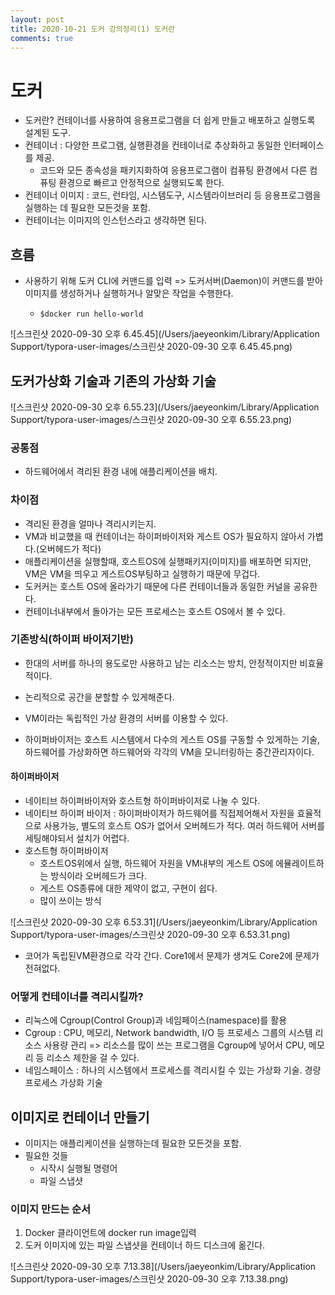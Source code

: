 ```yaml
---
layout: post
title: 2020-10-21 도커 강의정리(1) 도커란
comments: true
---
```


# 도커

- 도커란? 컨테이너를 사용하여 응용프로그램을 더 쉽게 만들고 배포하고 실행도록 설계된 도구.
- 컨테이너 : 다양한 프로그램, 실행환경을 컨테이너로 추상화하고 동일한 인터페이스를 제공.
  - 코드와 모든 종속성을 패키지화하여 응용프로그램이 컴퓨팅 환경에서 다른 컴퓨팅 환경으로 빠르고 안정적으로 실행되도록 한다.
- 컨테이너 이미지 : 코드, 런타임, 시스템도구, 시스템라이브러리 등 응용프로그램을 실행하는 데 필요한 모든것을 포함.
- 컨테이너는 이미지의 인스턴스라고 생각하면 된다.



## 흐름

- 사용하기 위해 도커 CLI에 커맨드를 입력 => 도커서버(Daemon)이 커맨드를 받아 이미지를 생성하거나 실행하거나 알맞은 작업을 수행한다.

  - ```shell
    $docker run hello-world
    ```

![스크린샷 2020-09-30 오후 6.45.45](/Users/jaeyeonkim/Library/Application Support/typora-user-images/스크린샷 2020-09-30 오후 6.45.45.png)

## 도커가상화 기술과 기존의 가상화 기술

![스크린샷 2020-09-30 오후 6.55.23](/Users/jaeyeonkim/Library/Application Support/typora-user-images/스크린샷 2020-09-30 오후 6.55.23.png)



### 공통점

- 하드웨어에서 격리된 환경 내에 애플리케이션을 배치.

### 차이점

- 격리된 환경을 얼마나 격리시키는지.
- VM과 비교했을 때 컨테이너는 하이퍼바이저와 게스트 OS가 필요하지 않아서 가볍다.(오버헤드가 적다)
- 애플리케이션을 실행할때, 호스트OS에 실행패키지(이미지)를 배포하면 되지만, VM은 VM을 띄우고 게스트OS부팅하고 실행하기 때문에 무겁다.
- 도커커는 호스트 OS에 올라가기 때문에 다른 컨테이너들과 동일한 커널을 공유한다.
- 컨테이너내부에서 돌아가는 모든 프로세스는 호스트 OS에서 볼 수 있다.

### 기존방식(하이퍼 바이저기반)

- 한대의 서버를 하나의 용도로만 사용하고 남는 리소스는 방치, 안정적이지만 비효율적이다.

- 논리적으로 공간을 분할할 수 있게해준다.
- VM이라는 독립적인 가상 환경의 서버를 이용할 수 있다.
- 하이퍼바이저는 호스트 시스템에서 다수의 게스트 OS를 구동할 수 있게하는 기술, 하드웨어를 가상화하면 하드웨어와 각각의 VM을 모니터링하는 중간관리자이다.

#### 하이퍼바이저

- 네이티브 하이퍼바이저와 호스트형 하이퍼바이저로 나눌 수 있다.
- 네이티브 하이퍼 바이저 : 하이퍼바이저가 하드웨어를 직접제어해서 자원을 효율적으로 사용가능, 별도의 호스트 OS가 없어서 오버헤드가 적다. 여러 하드웨어 서버를 세팅해야되서 설치가 어렵다.
- 호스트형 하이퍼바이저
  - 호스트OS위에서 실행, 하드웨어 자원을 VM내부의 게스트 OS에 에뮬레이트하는 방식이라 오버헤드가 크다.
  - 게스트 OS종류에 대한 제약이 없고, 구현이 쉽다.
  - 많이 쓰이는 방식

![스크린샷 2020-09-30 오후 6.53.31](/Users/jaeyeonkim/Library/Application Support/typora-user-images/스크린샷 2020-09-30 오후 6.53.31.png)

- 코어가 독립된VM환경으로 각각 간다. Core1에서 문제가 생겨도 Core2에 문제가 전혀없다.



### 어떻게 컨테이너를 격리시킬까?

- 리눅스에 Cgroup(Control Group)과 네임페이스(namespace)를 활용
- Cgroup : CPU, 메모리, Network bandwidth, I/O 등 프로세스 그룹의 시스템 리소스 사용량 관리 => 리소스를 많이 쓰는 프로그램을 Cgroup에 넣어서 CPU, 메모리 등 리소스 제한을 걸 수 있다.
- 네임스페이스 : 하나의 시스템에서 프로세스를 격리시킬 수 있는 가상화 기술. 경량 프로세스 가상화 기술



## 이미지로 컨테이너 만들기

- 이미지는 애플리케이션을 실행하는데 필요한 모든것을 포함.
- 필요한 것들
  - 시작시 실행될 명령어
  - 파일 스냅샷

### 이미지 만드는 순서

1. Docker 클라이언트에 docker run image입력
2. 도커 이미지에 있는 파일 스냅샷을 컨테이너 하드 디스크에 옮긴다.

![스크린샷 2020-09-30 오후 7.13.38](/Users/jaeyeonkim/Library/Application Support/typora-user-images/스크린샷 2020-09-30 오후 7.13.38.png)

